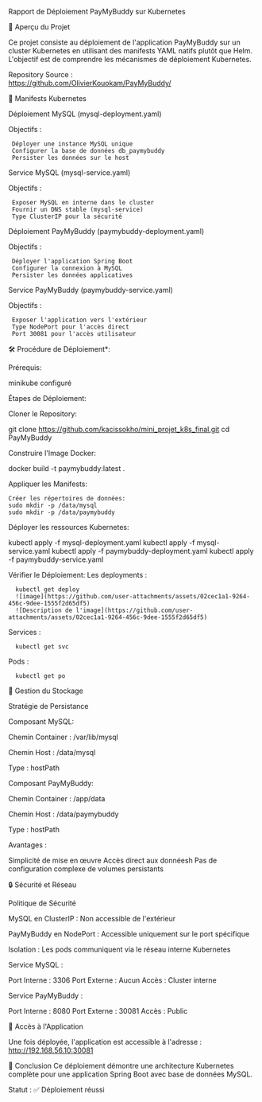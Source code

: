 Rapport de Déploiement PayMyBuddy sur Kubernetes

🚀 Aperçu du Projet

Ce projet consiste au déploiement de l'application PayMyBuddy  sur un cluster Kubernetes en utilisant des manifests YAML natifs plutôt que Helm. 
L'objectif est de comprendre  les mécanismes de déploiement Kubernetes.

Repository Source :   
    https://github.com/OlivierKouokam/PayMyBuddy/

📁 Manifests Kubernetes

Déploiement MySQL (mysql-deployment.yaml)

   Objectifs :
   
     Déployer une instance MySQL unique
     Configurer la base de données db_paymybuddy
     Persister les données sur le host

Service MySQL (mysql-service.yaml)

   Objectifs :
   
     Exposer MySQL en interne dans le cluster
     Fournir un DNS stable (mysql-service)
     Type ClusterIP pour la sécurité

Déploiement PayMyBuddy (paymybuddy-deployment.yaml)

   Objectifs :
   
     Déployer l'application Spring Boot
     Configurer la connexion à MySQL
     Persister les données applicatives
   
   
   Service PayMyBuddy (paymybuddy-service.yaml)
   
   Objectifs :
   
     Exposer l'application vers l'extérieur
     Type NodePort pour l'accès direct
     Port 30081 pour l'accès utilisateur

🛠️ Procédure de Déploiement*:

Prérequis:

   minikube configuré

Étapes de Déploiement:

   Cloner le Repository:
   
   git clone https://github.com/kacissokho/mini_projet_k8s_final.git
   cd PayMyBuddy
   
Construire l'Image Docker:

   docker build -t paymybuddy:latest .
   
Appliquer les Manifests: 

    Créer les répertoires de données:
    sudo mkdir -p /data/mysql
    sudo mkdir -p /data/paymybuddy
   
Déployer les ressources Kubernetes:

   kubectl apply -f mysql-deployment.yaml
   kubectl apply -f mysql-service.yaml
   kubectl apply -f paymybuddy-deployment.yaml
   kubectl apply -f paymybuddy-service.yaml
   
   Vérifier le Déploiement:
   Les deployments :
   
      kubectl get deploy
      ![image](https://github.com/user-attachments/assets/02cec1a1-9264-456c-9dee-1555f2d65df5)
      ![Description de l'image](https://github.com/user-attachments/assets/02cec1a1-9264-456c-9dee-1555f2d65df5)



   
   Services :
   
      kubectl get svc
   
   Pods :
   
      kubectl get po
   
💾 Gestion du Stockage

Stratégie de Persistance

Composant MySQL:

  Chemin Container : /var/lib/mysql

  Chemin Host : /data/mysql

  Type : hostPath

Composant PayMyBuddy:

  Chemin Container : /app/data

  Chemin Host : /data/paymybuddy

  Type : hostPath

Avantages :

 Simplicité de mise en œuvre
 Accès direct aux donnéesh
 Pas de configuration complexe de volumes persistants

🔒 Sécurité et Réseau

Politique de Sécurité

MySQL en ClusterIP : Non accessible de l'extérieur

PayMyBuddy en NodePort : Accessible uniquement sur le port spécifique

Isolation : Les pods communiquent via le réseau interne Kubernetes

Service MySQL :

Port Interne : 3306
Port Externe : Aucun
Accès : Cluster interne

Service PayMyBuddy :

Port Interne : 8080
Port Externe : 30081
Accès : Public

🚀 Accès à l'Application

Une fois déployée, l'application est accessible à l'adresse :
http://192.168.56.10:30081

📝 Conclusion
Ce déploiement démontre une architecture Kubernetes complète pour une application Spring Boot avec base de données MySQL.

Statut : ✅ Déploiement réussi

